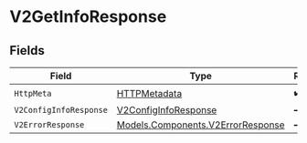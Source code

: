 # V2GetInfoResponse


## Fields

| Field                                                                           | Type                                                                            | Required                                                                        | Description                                                                     |
| ------------------------------------------------------------------------------- | ------------------------------------------------------------------------------- | ------------------------------------------------------------------------------- | ------------------------------------------------------------------------------- |
| `HttpMeta`                                                                      | [HTTPMetadata](../../Models/Components/HTTPMetadata.md)                         | :heavy_check_mark:                                                              | N/A                                                                             |
| `V2ConfigInfoResponse`                                                          | [V2ConfigInfoResponse](../../Models/Components/V2ConfigInfoResponse.md)         | :heavy_minus_sign:                                                              | OK                                                                              |
| `V2ErrorResponse`                                                               | [Models.Components.V2ErrorResponse](../../Models/Components/V2ErrorResponse.md) | :heavy_minus_sign:                                                              | Error                                                                           |